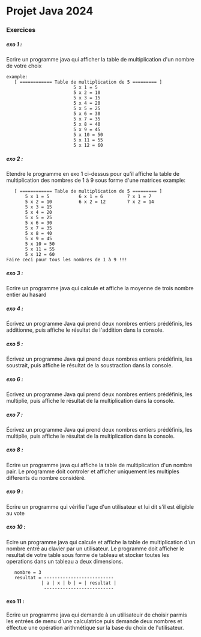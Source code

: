 # Projet Java 2024

### Exercices 

##### exo 1 :
Ecrire un programme java qui afficher la table de multiplication d'un nombre de votre choix
```
example: 
   [ ============ Table de multiplication de 5 ========= ]
                         5 x 1 = 5
                         5 x 2 = 10
                         5 x 3 = 15
                         5 x 4 = 20
                         5 x 5 = 25
                         5 x 6 = 30
                         5 x 7 = 35
                         5 x 8 = 40
                         5 x 9 = 45
                         5 x 10 = 50
                         5 x 11 = 55
                         5 x 12 = 60

```
##### exo 2 :
Etendre le programme en exo 1 ci-dessus pour qu'il affiche la table de multiplication des nombres de 1 à 9 sous forme d'une matrices
example: 
```
   [ ============ Table de multiplication de 5 ========= ]
       5 x 1 = 5           6 x 1 = 6         7 x 1 = 7
       5 x 2 = 10          6 x 2 = 12        7 x 2 = 14
       5 x 3 = 15
       5 x 4 = 20
       5 x 5 = 25
       5 x 6 = 30
       5 x 7 = 35
       5 x 8 = 40
       5 x 9 = 45
       5 x 10 = 50
       5 x 11 = 55
       5 x 12 = 60
Faire ceci pour tous les nombres de 1 à 9 !!!
```

##### exo 3 : 
Ecrire un programme java qui calcule et affiche la moyenne de trois nombre entier au hasard

##### exo 4 :
Écrivez un programme Java qui prend deux nombres entiers prédéfinis, les additionne, puis affiche le résultat de l'addition dans la console.

##### exo 5 :
Écrivez un programme Java qui prend deux nombres entiers prédéfinis, les soustrait, puis affiche le résultat de la soustraction dans la console.

##### exo 6 :
Écrivez un programme Java qui prend deux nombres entiers prédéfinis, les multiplie, puis affiche le résultat de la multiplication dans la console.

##### exo 7 :
Écrivez un programme Java qui prend deux nombres entiers prédéfinis, les multiplie, puis affiche le résultat de la multiplication dans la console.

##### exo 8 :
Ecrire un programme java qui affiche la table de multiplication d'un nombre pair.
Le programme doit controler et afficher uniquement les multiples differents du nombre considéré.

##### exo 9 : 
Ecrire un programme qui vérifie l'age d'un utilisateur et lui dit s'il est éligible au vote

##### exo 10 :
Ecire un programme java qui calcule et affiche la table de multiplication d'un nombre entré au clavier par un utilisateur.
Le programme doit afficher le resultat de votre table sous forme de tableau et stocker toutes les operations dans un tableau a deux dimensions.
```
   nombre = 3
   resultat = --------------------------
             | a | x | b | = | resultat |
              --------------------------

```

#### exo 11 : 
Ecrire un programme java qui demande à un utilisateuir de choisir parmis les entrées de menu d'une calculatrice puis demande deux nombres et éffectue une opération arithmétique sur la base du choix de l'utilisateur.



